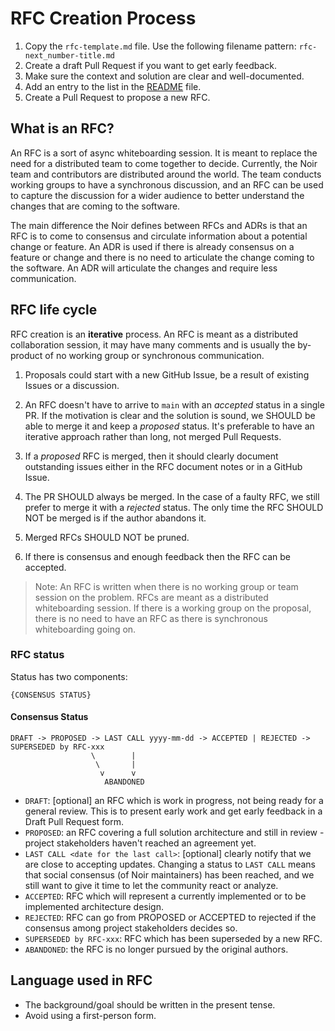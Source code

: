 # RFC Creation Process

1. Copy the `rfc-template.md` file. Use the following filename pattern: `rfc-next_number-title.md`
2. Create a draft Pull Request if you want to get early feedback.
3. Make sure the context and solution are clear and well-documented.
4. Add an entry to the list in the [README](./README.md) file.
5. Create a Pull Request to propose a new RFC.

## What is an RFC?

An RFC is a sort of async whiteboarding session. It is meant to replace the need for a distributed team to come together to decide. Currently, the Noir team and contributors are distributed around the world. The team conducts working groups to have a synchronous discussion, and an RFC can be used to capture the discussion for a wider audience to better understand the changes that are coming to the software.

The main difference the Noir defines between RFCs and ADRs is that an RFC is to come to consensus and circulate information about a potential change or feature. An ADR is used if there is already consensus on a feature or change and there is no need to articulate the change coming to the software. An ADR will articulate the changes and require less communication.

## RFC life cycle

RFC creation is an **iterative** process. An RFC is meant as a distributed collaboration session, it may have many comments and is usually the by-product of no working group or synchronous communication.

1. Proposals could start with a new GitHub Issue, be a result of existing Issues or a discussion.

2. An RFC doesn't have to arrive to `main` with an _accepted_ status in a single PR. If the motivation is clear and the solution is sound, we SHOULD be able to merge it and keep a _proposed_ status. It's preferable to have an iterative approach rather than long, not merged Pull Requests.

3. If a _proposed_ RFC is merged, then it should clearly document outstanding issues either in the RFC document notes or in a GitHub Issue.

4. The PR SHOULD always be merged. In the case of a faulty RFC, we still prefer to merge it with a _rejected_ status. The only time the RFC SHOULD NOT be merged is if the author abandons it.

5. Merged RFCs SHOULD NOT be pruned.

6. If there is consensus and enough feedback then the RFC can be accepted.

> Note: An RFC is written when there is no working group or team session on the problem. RFCs are meant as a distributed whiteboarding session. If there is a working group on the proposal, there is no need to have an RFC as there is synchronous whiteboarding going on.

### RFC status

Status has two components:

```text
{CONSENSUS STATUS}
```

#### Consensus Status

```text
DRAFT -> PROPOSED -> LAST CALL yyyy-mm-dd -> ACCEPTED | REJECTED -> SUPERSEDED by RFC-xxx
                  \        |
                   \       |
                    v      v
                     ABANDONED
```

* `DRAFT`: [optional] an RFC which is work in progress, not being ready for a general review. This is to present early work and get early feedback in a Draft Pull Request form.
* `PROPOSED`: an RFC covering a full solution architecture and still in review - project stakeholders haven't reached an agreement yet.
* `LAST CALL <date for the last call>`: [optional] clearly notify that we are close to accepting updates. Changing a status to `LAST CALL` means that social consensus (of Noir maintainers) has been reached, and we still want to give it time to let the community react or analyze.
* `ACCEPTED`: RFC which will represent a currently implemented or to be implemented architecture design.
* `REJECTED`: RFC can go from PROPOSED or ACCEPTED to rejected if the consensus among project stakeholders decides so.
* `SUPERSEDED by RFC-xxx`: RFC which has been superseded by a new RFC.
* `ABANDONED`: the RFC is no longer pursued by the original authors.

## Language used in RFC

* The background/goal should be written in the present tense.
* Avoid using a first-person form.
